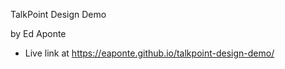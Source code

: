 TalkPoint Design Demo

by Ed Aponte


- Live link at https://eaponte.github.io/talkpoint-design-demo/